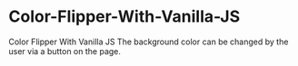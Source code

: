 # Color-Flipper-With-Vanilla-JS
Color Flipper With Vanilla JS
The background color can be changed by the user via a button on the page.
